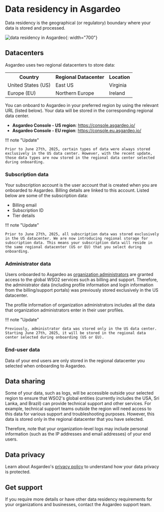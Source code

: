# Data residency in Asgardeo

Data residency is the geographical (or regulatory) boundary where your data is stored and processed.

![data residency in Asgardeo]({{base_path}}/assets/img/references/asgardeo-data-residency.png){: width="700"}

## Datacenters

Asgardeo uses two regional datacenters to store data:

<table>
    <tr>
        <th>
            Country
        </th>
        <th>
            Regional Datacenter
        </th>
        <th>
            Location
        </th>
    </tr>
    <tr>
        <td>
            United States (US)
        </td>
        <td>
            East US
        </td>
        <td>
            Virginia
        </td>
    </tr>
    <tr>
        <td>
            Europe (EU)
        </td>
        <td>
            Northern Europe
        </td>
        <td>
            Ireland
        </td>
    </tr>
</table>

You can onboard to Asgardeo in your preferred region by using the relevant URL (listed below). Your data will be stored in the corresponding regional data center.

- **Asgardeo Console - US region**: https://console.asgardeo.io/
- **Asgardeo Console - EU region**: https://console.eu.asgardeo.io/

!!! note "Update"

    Prior to June 27th, 2025, certain types of data were always stored exclusively in the US data center. However, with the recent update, those data types are now stored in the regional data center selected during onboarding.

### Subscription data

Your subscription account is the user account that is created when you are onboarded to Asgardeo. Billing details are linked to this account. Listed below are some of the subscription data:

- Billing email
- Subscription ID
- Tier details

!!! note "Update"

    Prior to June 27th, 2025, all subscription data was stored exclusively in the US datacenter. We are now introducing regional storage for subscription data. This means your subscription data will reside in the same regional datacenter (US or EU) that you select during onboarding.

### Administrator data

Users onboarded to Asgardeo as [organization administrators]({{base_path}}/guides/users/manage-administrators/) are granted access to the global WSO2 services such as billing and support. Therefore, the administrator data (including profile information and login information from the billing/support portals) was previously stored exclusively in the US datacenter.

The profile information of organization administrators includes all the data that organization administrators enter in their user profiles.

!!! note "Update"

    Previously, administrator data was stored only in the US data center. Starting June 27th, 2025, it will be stored in the regional data center selected during onboarding (US or EU).

### End-user data

Data of your end users are only stored in the regional datacenter you selected when onboarding to Asgardeo.

## Data sharing

Some of your data, such as logs, will be accessible outside your selected region to ensure that WSO2's global entities (currently includes the USA, Sri Lanka, and Brazil) can provide technical support and other services. For example, technical support teams outside the region will need access to this data for various support and troubleshooting purposes. However, this data is stored only in the regional
datacenter that you have selected.

Therefore, note that your organization–level logs may include personal information (such as the IP addresses and email addresses) of your end users.

## Data privacy

Learn about Asgardeo's [privacy policy](https://wso2.com/asgardeo/privacy-policy/#:~:text=Asgardeo%20doesn%27t%20store%20any,API%20Services%20User%20Data%20Policy.) to understand how your data privacy is protected.

## Get support

If you require more details or have other data residency requirements for your organizations and businesses, contact the Asgardeo support team.
